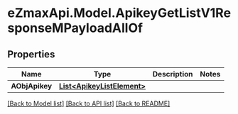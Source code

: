 
# eZmaxApi.Model.ApikeyGetListV1ResponseMPayloadAllOf

## Properties

Name | Type | Description | Notes
------------ | ------------- | ------------- | -------------
**AObjApikey** | [**List&lt;ApikeyListElement&gt;**](ApikeyListElement.md) |  | 

[[Back to Model list]](../README.md#documentation-for-models)
[[Back to API list]](../README.md#documentation-for-api-endpoints)
[[Back to README]](../README.md)

